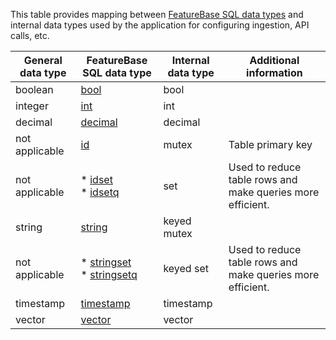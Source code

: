 This table provides mapping between [FeatureBase SQL data types](/docs/sql-guide/data-types/data-types-home) and internal data types used by the application for configuring ingestion, API calls, etc.

| General data type | FeatureBase SQL data type | Internal data type | Additional information |
|---|---|---|---|
| boolean | [bool](/docs/sql-guide/data-types/data-type-bool) | bool |  |
| integer | [int](/docs/sql-guide/data-types/data-type-int) | int |  |
| decimal | [decimal](/docs/sql-guide/data-types/data-type-decimal) | decimal |  |
| not applicable | [id](/docs/sql-guide/data-types/data-type-id) | mutex | Table primary key |
| not applicable | * [idset](/docs/sql-guide/data-types/data-type-idset)<br/>* [idsetq](/docs/sql-guide/data-types/data-type-idsetq) | set | Used to reduce table rows and make queries more efficient.  |
| string | [string](/docs/sql-guide/data-types/data-type-string) | keyed mutex |  |
| not applicable | * [stringset](/docs/sql-guide/data-types/data-type-stringset)<br/>* [stringsetq](/docs/sql-guide/data-types/data-type-stringsetq) | keyed set | Used to reduce table rows and make queries more efficient. |
| timestamp | [timestamp](/docs/sql-guide/data-types/data-type-timestamp) | timestamp |  |
| vector | [vector](/docs/sql-guide/data-types/data-type-vector) | vector |  |

